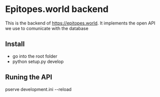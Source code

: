 # Epitopes.world backend

This is the backend of https://epitopes.world. It implements the open API we use to comunicate with the database

## Install

* go into the root folder
* python setup.py develop

## Runing the API

pserve development.ini --reload
